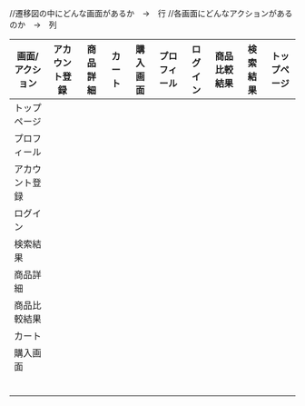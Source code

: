//遷移図の中にどんな画面があるか　→　行
//各画面にどんなアクションがあるのか　→　列

|画面/アクション|アカウント登録|商品詳細|カート|購入画面|プロフィール|ログイン|商品比較結果|検索結果|トップページ|
|---|---|---|---|---|---|---|---|---|---|
|トップページ||||||||||
|プロフィール||||||||||
|アカウント登録||||||||||
|ログイン||||||||||
|検索結果||||||||||
|商品詳細||||||||||
|商品比較結果||||||||||
|カート||||||||||
|購入画面||||||||||
|||||||||||
|||||||||||
|||||||||||
|||||||||||
|||||||||||
|||||||||||
